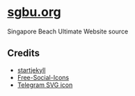 # [sgbu.org](https://sgbu.org)
Singapore Beach Ultimate Website source

Credits
---

- [startjekyll](https://github.com/taniarascia/startjekyll/)
- [Free-Social-Icons](https://github.com/neilorangepeel/Free-Social-Icons)
- [Telegram SVG icon](https://commons.wikimedia.org/wiki/File:Telegram_logo.svg)
